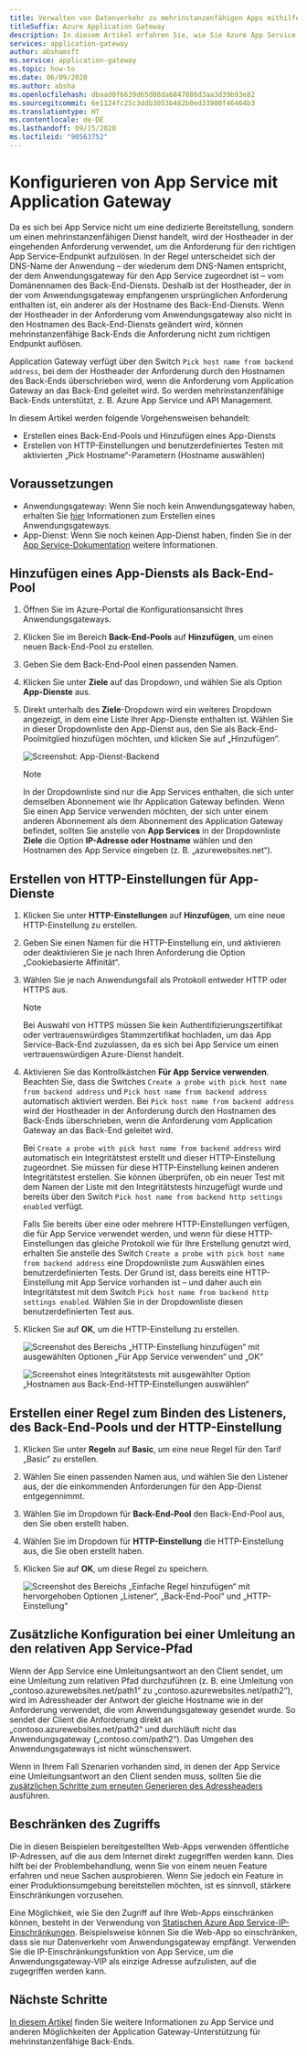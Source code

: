 ```yaml
---
title: Verwalten von Datenverkehr zu mehrinstanzenfähigen Apps mithilfe des Portals
titleSuffix: Azure Application Gateway
description: In diesem Artikel erfahren Sie, wie Sie Azure App Service-Web-Apps als Mitglied in Back-End-Pools für ein vorhandenes oder neues Anwendungsgateway konfigurieren.
services: application-gateway
author: abshamsft
ms.service: application-gateway
ms.topic: how-to
ms.date: 06/09/2020
ms.author: absha
ms.openlocfilehash: dbaad0f6639d65d88da6847886d3aa3d39b93e82
ms.sourcegitcommit: 6e1124fc25c3ddb3053b482b0ed33900f46464b3
ms.translationtype: HT
ms.contentlocale: de-DE
ms.lasthandoff: 09/15/2020
ms.locfileid: "90563752"
---
```

# <a name="configure-app-service-with-application-gateway"></a>Konfigurieren von App Service mit Application Gateway

Da es sich bei App Service nicht um eine dedizierte Bereitstellung, sondern um einen mehrinstanzenfähigen Dienst handelt, wird der Hostheader in der eingehenden Anforderung verwendet, um die Anforderung für den richtigen App Service-Endpunkt aufzulösen. In der Regel unterscheidet sich der DNS-Name der Anwendung – der wiederum dem DNS-Namen entspricht, der dem Anwendungsgateway für den App Service zugeordnet ist – vom Domänennamen des Back-End-Diensts. Deshalb ist der Hostheader, der in der vom Anwendungsgateway empfangenen ursprünglichen Anforderung enthalten ist, ein anderer als der Hostname des Back-End-Diensts. Wenn der Hostheader in der Anforderung vom Anwendungsgateway also nicht in den Hostnamen des Back-End-Diensts geändert wird, können mehrinstanzenfähige Back-Ends die Anforderung nicht zum richtigen Endpunkt auflösen.

Application Gateway verfügt über den Switch `Pick host name from backend address`, bei dem der Hostheader der Anforderung durch den Hostnamen des Back-Ends überschrieben wird, wenn die Anforderung vom Application Gateway an das Back-End geleitet wird. So werden mehrinstanzenfähige Back-Ends unterstützt, z. B. Azure App Service und API Management. 

In diesem Artikel werden folgende Vorgehensweisen behandelt:

- Erstellen eines Back-End-Pools und Hinzufügen eines App-Diensts
- Erstellen von HTTP-Einstellungen und benutzerdefiniertes Testen mit aktivierten „Pick Hostname“-Parametern (Hostname auswählen)

## <a name="prerequisites"></a>Voraussetzungen

- Anwendungsgateway: Wenn Sie noch kein Anwendungsgateway haben, erhalten Sie [hier](https://docs.microsoft.com/azure/application-gateway/quick-create-portal) Informationen zum Erstellen eines Anwendungsgateways.
- App-Dienst: Wenn Sie noch keinen App-Dienst haben, finden Sie in der [App Service-Dokumentation](https://docs.microsoft.com/azure/app-service/) weitere Informationen.

## <a name="add-app-service-as-backend-pool"></a>Hinzufügen eines App-Diensts als Back-End-Pool

1. Öffnen Sie im Azure-Portal die Konfigurationsansicht Ihres Anwendungsgateways.

2. Klicken Sie im Bereich **Back-End-Pools** auf **Hinzufügen**, um einen neuen Back-End-Pool zu erstellen.

3. Geben Sie dem Back-End-Pool einen passenden Namen. 

4. Klicken Sie unter **Ziele** auf das Dropdown, und wählen Sie als Option **App-Dienste** aus.

5. Direkt unterhalb des **Ziele**-Dropdown wird ein weiteres Dropdown angezeigt, in dem eine Liste Ihrer App-Dienste enthalten ist. Wählen Sie in dieser Dropdownliste den App-Dienst aus, den Sie als Back-End-Poolmitglied hinzufügen möchten, und klicken Sie auf „Hinzufügen“.

   ![Screenshot: App-Dienst-Backend](./media/configure-web-app-portal/backendpool.png)
   
   > [!NOTE]
   > In der Dropdownliste sind nur die App Services enthalten, die sich unter demselben Abonnement wie Ihr Application Gateway befinden. Wenn Sie einen App Service verwenden möchten, der sich unter einem anderen Abonnement als dem Abonnement des Application Gateway befindet, sollten Sie anstelle von **App Services** in der Dropdownliste **Ziele** die Option **IP-Adresse oder Hostname** wählen und den Hostnamen des App Service eingeben (z. B. „azurewebsites.net“).

## <a name="create-http-settings-for-app-service"></a>Erstellen von HTTP-Einstellungen für App-Dienste

1. Klicken Sie unter **HTTP-Einstellungen** auf **Hinzufügen**, um eine neue HTTP-Einstellung zu erstellen.

2. Geben Sie einen Namen für die HTTP-Einstellung ein, und aktivieren oder deaktivieren Sie je nach Ihren Anforderung die Option „Cookiebasierte Affinität“.

3. Wählen Sie je nach Anwendungsfall als Protokoll entweder HTTP oder HTTPS aus. 

   > [!NOTE]
   > Bei Auswahl von HTTPS müssen Sie kein Authentifizierungszertifikat oder vertrauenswürdiges Stammzertifikat hochladen, um das App Service-Back-End zuzulassen, da es sich bei App Service um einen vertrauenswürdigen Azure-Dienst handelt.

4. Aktivieren Sie das Kontrollkästchen **Für App Service verwenden**. Beachten Sie, dass die Switches `Create a probe with pick host name from backend address` und `Pick host name from backend address` automatisch aktiviert werden. Bei `Pick host name from backend address` wird der Hostheader in der Anforderung durch den Hostnamen des Back-Ends überschrieben, wenn die Anforderung vom Application Gateway an das Back-End geleitet wird.  

   Bei `Create a probe with pick host name from backend address` wird automatisch ein Integritätstest erstellt und dieser HTTP-Einstellung zugeordnet. Sie müssen für diese HTTP-Einstellung keinen anderen Integritätstest erstellen. Sie können überprüfen, ob ein neuer Test mit dem Namen <HTTP Setting name><Unique GUID> der Liste mit den Integritätstests hinzugefügt wurde und bereits über den Switch `Pick host name from backend http settings enabled` verfügt.

   Falls Sie bereits über eine oder mehrere HTTP-Einstellungen verfügen, die für App Service verwendet werden, und wenn für diese HTTP-Einstellungen das gleiche Protokoll wie für Ihre Erstellung genutzt wird, erhalten Sie anstelle des Switch `Create a probe with pick host name from backend address` eine Dropdownliste zum Auswählen eines benutzerdefinierten Tests. Der Grund ist, dass bereits eine HTTP-Einstellung mit App Service vorhanden ist – und daher auch ein Integritätstest mit dem Switch `Pick host name from backend http settings enabled`. Wählen Sie in der Dropdownliste diesen benutzerdefinierten Test aus.

5. Klicken Sie auf **OK**, um die HTTP-Einstellung zu erstellen.

   ![Screenshot des Bereichs „HTTP-Einstellung hinzufügen“ mit ausgewählten Optionen „Für App Service verwenden“ und „OK“](./media/configure-web-app-portal/http-setting1.png)

   ![Screenshot eines Integritätstests mit ausgewählter Option „Hostnamen aus Back-End-HTTP-Einstellungen auswählen“](./media/configure-web-app-portal/http-setting2.png)



## <a name="create-rule-to-tie-the-listener-backend-pool-and-http-setting"></a>Erstellen einer Regel zum Binden des Listeners, des Back-End-Pools und der HTTP-Einstellung

1. Klicken Sie unter **Regeln** auf **Basic**, um eine neue Regel für den Tarif „Basic“ zu erstellen.

2. Wählen Sie einen passenden Namen aus, und wählen Sie den Listener aus, der die einkommenden Anforderungen für den App-Dienst entgegennimmt.

3. Wählen Sie im Dropdown für **Back-End-Pool** den Back-End-Pool aus, den Sie oben erstellt haben.

4. Wählen Sie im Dropdown für **HTTP-Einstellung** die HTTP-Einstellung aus, die Sie oben erstellt haben.

5. Klicken Sie auf **OK**, um diese Regel zu speichern.

   ![Screenshot des Bereichs „Einfache Regel hinzufügen“ mit hervorgehoben Optionen „Listener“, „Back-End-Pool“ und „HTTP-Einstellung“](./media/configure-web-app-portal/rule.png)

## <a name="additional-configuration-in-case-of-redirection-to-app-services-relative-path"></a>Zusätzliche Konfiguration bei einer Umleitung an den relativen App Service-Pfad

Wenn der App Service eine Umleitungsantwort an den Client sendet, um eine Umleitung zum relativen Pfad durchzuführen (z. B. eine Umleitung von „contoso.azurewebsites.net/path1“ zu „contoso.azurewebsites.net/path2“), wird im Adressheader der Antwort der gleiche Hostname wie in der Anforderung verwendet, die vom Anwendungsgateway gesendet wurde. So sendet der Client die Anforderung direkt an „contoso.azurewebsites.net/path2“ und durchläuft nicht das Anwendungsgateway („contoso.com/path2“). Das Umgehen des Anwendungsgateways ist nicht wünschenswert.

Wenn in Ihrem Fall Szenarien vorhanden sind, in denen der App Service eine Umleitungsantwort an den Client senden muss, sollten Sie die [zusätzlichen Schritte zum erneuten Generieren des Adressheaders](https://docs.microsoft.com/azure/application-gateway/troubleshoot-app-service-redirection-app-service-url#sample-configuration) ausführen.

## <a name="restrict-access"></a>Beschränken des Zugriffs

Die in diesen Beispielen bereitgestellten Web-Apps verwenden öffentliche IP-Adressen, auf die aus dem Internet direkt zugegriffen werden kann. Dies hilft bei der Problembehandlung, wenn Sie von einem neuen Feature erfahren und neue Sachen ausprobieren. Wenn Sie jedoch ein Feature in einer Produktionsumgebung bereitstellen möchten, ist es sinnvoll, stärkere Einschränkungen vorzusehen.

Eine Möglichkeit, wie Sie den Zugriff auf Ihre Web-Apps einschränken können, besteht in der Verwendung von [Statischen Azure App Service-IP-Einschränkungen](../app-service/app-service-ip-restrictions.md). Beispielsweise können Sie die Web-App so einschränken, dass sie nur Datenverkehr vom Anwendungsgateway empfängt. Verwenden Sie die IP-Einschränkungsfunktion von App Service, um die Anwendungsgateway-VIP als einzige Adresse aufzulisten, auf die zugegriffen werden kann.

## <a name="next-steps"></a>Nächste Schritte

[In diesem Artikel](https://docs.microsoft.com/azure/application-gateway/application-gateway-web-app-overview) finden Sie weitere Informationen zu App Service und anderen Möglichkeiten der Application Gateway-Unterstützung für mehrinstanzenfähige Back-Ends.
